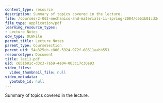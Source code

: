 ```yaml
---
content_type: resource
description: Summary of topics covered in the lecture.
file: /courses/2-002-mechanics-and-materials-ii-spring-2004/c651b01cd3c37ab94e04003c17c30e93_lec11.pdf
file_type: application/pdf
learning_resource_types:
- Lecture Notes
ocw_type: OCWFile
parent_title: Lecture Notes
parent_type: CourseSection
parent_uid: 54a325eb-e800-5924-972f-08611aabb551
resourcetype: Document
title: lec11.pdf
uid: c651b01c-d3c3-7ab9-4e04-003c17c30e93
video_files:
  video_thumbnail_file: null
video_metadata:
  youtube_id: null
---
```

Summary of topics covered in the lecture.

